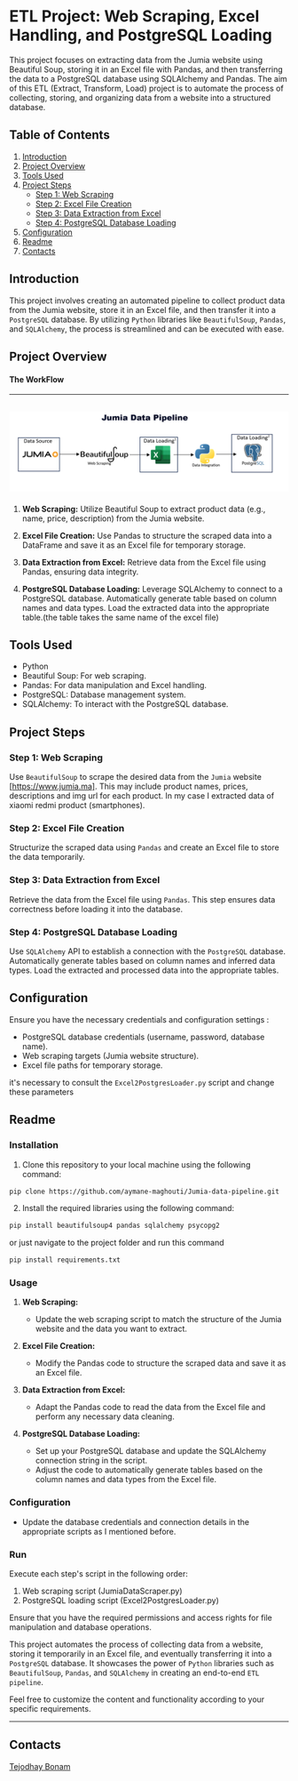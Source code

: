 # ETL Project: Web Scraping, Excel Handling, and PostgreSQL Loading

This project focuses on extracting data from the Jumia website using Beautiful Soup, storing it in an Excel file with Pandas, and then transferring the data to a PostgreSQL database using SQLAlchemy and Pandas. The aim of this ETL (Extract, Transform, Load) project is to automate the process of collecting, storing, and organizing data from a website into a structured database.

## Table of Contents

1. [Introduction](#introduction)
2. [Project Overview](#project-overview)
3. [Tools Used](#tools-used)
4. [Project Steps](#project-steps)
    - [Step 1: Web Scraping](#step-1-web-scraping)
    - [Step 2: Excel File Creation](#step-2-excel-file-creation)
    - [Step 3: Data Extraction from Excel](#step-3-data-extraction-from-excel)
    - [Step 4: PostgreSQL Database Loading](#step-4-postgresql-database-loading)
5. [Configuration](#configuration)
6. [Readme](#readme)
7. [Contacts](#contacts)

## Introduction

This project involves creating an automated pipeline to collect product data from the Jumia website, store it in an Excel file, and then transfer it into a `PostgreSQL` database. By utilizing `Python` libraries like `BeautifulSoup`, `Pandas`, and `SQLAlchemy`, the process is streamlined and can be executed with ease.

## Project Overview

#### The WorkFlow
---
![Texte alternatif de l'image](image/etl_jumia.png)
---

1. **Web Scraping:** Utilize Beautiful Soup to extract product data (e.g., name, price, description) from the Jumia website.

2. **Excel File Creation:** Use Pandas to structure the scraped data into a DataFrame and save it as an Excel file for temporary storage.

3. **Data Extraction from Excel:** Retrieve data from the Excel file using Pandas, ensuring data integrity.

4. **PostgreSQL Database Loading:** Leverage SQLAlchemy to connect to a PostgreSQL database. Automatically generate table based on column names and data types. Load the extracted data into the appropriate table.(the table takes the same name of the excel file)

## Tools Used

- Python
- Beautiful Soup: For web scraping.
- Pandas: For data manipulation and Excel handling.
- PostgreSQL: Database management system.
- SQLAlchemy: To interact with the PostgreSQL database.

## Project Steps

### Step 1: Web Scraping

Use `BeautifulSoup` to scrape the desired data from the `Jumia` website [https://www.jumia.ma]. This may include product names, prices, descriptions and img url for each product. In my case I extracted data of xiaomi redmi product (smartphones).

### Step 2: Excel File Creation

Structurize the scraped data using `Pandas` and create an Excel file to store the data temporarily.

### Step 3: Data Extraction from Excel

Retrieve the data from the Excel file using `Pandas`. This step ensures data correctness before loading it into the database.

### Step 4: PostgreSQL Database Loading

Use `SQLAlchemy` API to establish a connection with the `PostgreSQL` database. Automatically generate tables based on column names and inferred data types. Load the extracted and processed data into the appropriate tables.

## Configuration

Ensure you have the necessary credentials and configuration settings :

- PostgreSQL database credentials (username, password, database name).
- Web scraping targets (Jumia website structure).
- Excel file paths for temporary storage.

it's necessary to consult the `Excel2PostgresLoader.py` script and change these parameters

## Readme

### Installation

1. Clone this repository to your local machine using the following command:
 ```bash
pip clone https://github.com/aymane-maghouti/Jumia-data-pipeline.git
```
   
2. Install the required libraries using the following command:
   
```bash
pip install beautifulsoup4 pandas sqlalchemy psycopg2
```

or just navigate to the project folder and run this command

```bash
pip install requirements.txt
```
### Usage

1. **Web Scraping:**

   - Update the web scraping script to match the structure of the Jumia website and the data you want to extract.

2. **Excel File Creation:**

   - Modify the Pandas code to structure the scraped data and save it as an Excel file.

3. **Data Extraction from Excel:**

   - Adapt the Pandas code to read the data from the Excel file and perform any necessary data cleaning.

4. **PostgreSQL Database Loading:**

   - Set up your PostgreSQL database and update the SQLAlchemy connection string in the script.
   - Adjust the code to automatically generate tables based on the column names and data types from the Excel file.

### Configuration

- Update the database credentials and connection details in the appropriate scripts as I mentioned before.

### Run

Execute each step's script in the following order:

1. Web scraping script (JumiaDataScraper.py)
2. PostgreSQL loading script (Excel2PostgresLoader.py)


Ensure that you have the required permissions and access rights for file manipulation and database operations.

This project automates the process of collecting data from a website, storing it temporarily in an Excel file, and eventually transferring it into a `PostgreSQL` database. It showcases the power of `Python` libraries such as `BeautifulSoup`, `Pandas`, and `SQLAlchemy` in creating an end-to-end `ETL pipeline`.

Feel free to customize the content and functionality  according to your specific requirements.

---

## Contacts

<a href="https://www.linkedin.com/in/tejodhay-bonam-66b3661b0/" target="_blank">Tejodhay Bonam</a><br>
